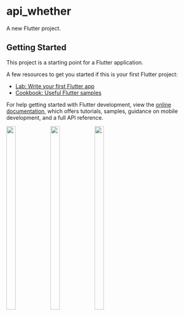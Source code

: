 # api_whether

A new Flutter project.

## Getting Started

This project is a starting point for a Flutter application.

A few resources to get you started if this is your first Flutter project:

- [Lab: Write your first Flutter app](https://docs.flutter.dev/get-started/codelab)
- [Cookbook: Useful Flutter samples](https://docs.flutter.dev/cookbook)

For help getting started with Flutter development, view the
[online documentation](https://docs.flutter.dev/), which offers tutorials,
samples, guidance on mobile development, and a full API reference.
<p>
  <img src = "https://user-images.githubusercontent.com/121473709/233397212-a45f1b38-ec0a-4d0b-b562-a8ff8ebba150.png" width=22% height=35%>
  <img src = "https://user-images.githubusercontent.com/121473709/233397258-7fe0100e-c64f-49f8-9e6b-cf692bd97f82.png" width=22% height=35%>
  <img src = "https://user-images.githubusercontent.com/121473709/233397330-bbde22bd-23b3-42cc-919c-0f5b2d8f73ac.png" width=22% height=35%>
</p>

